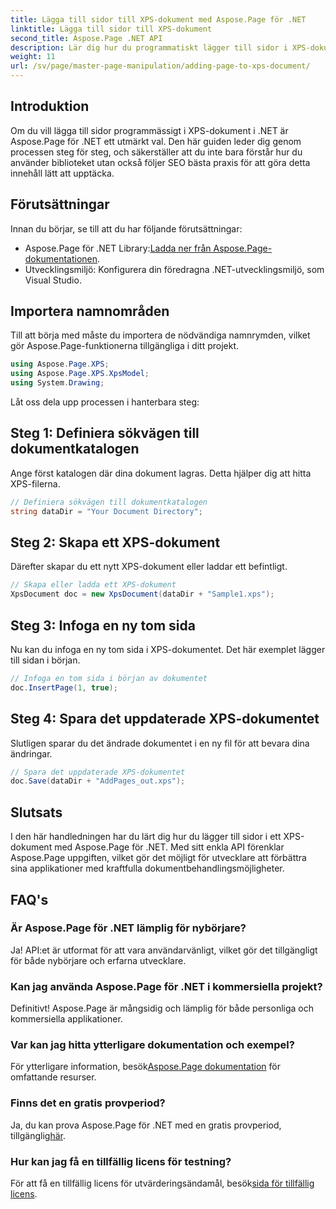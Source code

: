 ```yaml
---
title: Lägga till sidor till XPS-dokument med Aspose.Page för .NET
linktitle: Lägga till sidor till XPS-dokument
second_title: Aspose.Page .NET API
description: Lär dig hur du programmatiskt lägger till sidor i XPS-dokument med Aspose.Page för .NET. Den här omfattande guiden täcker förutsättningar, kodexempel och vanliga frågor.
weight: 11
url: /sv/page/master-page-manipulation/adding-page-to-xps-document/
---
```

## Introduktion

Om du vill lägga till sidor programmässigt i XPS-dokument i .NET är Aspose.Page för .NET ett utmärkt val. Den här guiden leder dig genom processen steg för steg, och säkerställer att du inte bara förstår hur du använder biblioteket utan också följer SEO bästa praxis för att göra detta innehåll lätt att upptäcka.

## Förutsättningar

Innan du börjar, se till att du har följande förutsättningar:

-  Aspose.Page för .NET Library:[Ladda ner från Aspose.Page-dokumentationen](https://reference.aspose.com/page/net/).
- Utvecklingsmiljö: Konfigurera din föredragna .NET-utvecklingsmiljö, som Visual Studio.

## Importera namnområden

Till att börja med måste du importera de nödvändiga namnrymden, vilket gör Aspose.Page-funktionerna tillgängliga i ditt projekt.

```csharp
using Aspose.Page.XPS;
using Aspose.Page.XPS.XpsModel;
using System.Drawing;
```

Låt oss dela upp processen i hanterbara steg:

## Steg 1: Definiera sökvägen till dokumentkatalogen

Ange först katalogen där dina dokument lagras. Detta hjälper dig att hitta XPS-filerna.

```csharp
// Definiera sökvägen till dokumentkatalogen
string dataDir = "Your Document Directory";
```

## Steg 2: Skapa ett XPS-dokument

Därefter skapar du ett nytt XPS-dokument eller laddar ett befintligt.

```csharp
// Skapa eller ladda ett XPS-dokument
XpsDocument doc = new XpsDocument(dataDir + "Sample1.xps");
```

## Steg 3: Infoga en ny tom sida

Nu kan du infoga en ny tom sida i XPS-dokumentet. Det här exemplet lägger till sidan i början.

```csharp
// Infoga en tom sida i början av dokumentet
doc.InsertPage(1, true);
```

## Steg 4: Spara det uppdaterade XPS-dokumentet

Slutligen sparar du det ändrade dokumentet i en ny fil för att bevara dina ändringar.

```csharp
// Spara det uppdaterade XPS-dokumentet
doc.Save(dataDir + "AddPages_out.xps");
```

## Slutsats

I den här handledningen har du lärt dig hur du lägger till sidor i ett XPS-dokument med Aspose.Page för .NET. Med sitt enkla API förenklar Aspose.Page uppgiften, vilket gör det möjligt för utvecklare att förbättra sina applikationer med kraftfulla dokumentbehandlingsmöjligheter.

## FAQ's

### Är Aspose.Page för .NET lämplig för nybörjare?

Ja! API:et är utformat för att vara användarvänligt, vilket gör det tillgängligt för både nybörjare och erfarna utvecklare.

### Kan jag använda Aspose.Page för .NET i kommersiella projekt?

Definitivt! Aspose.Page är mångsidig och lämplig för både personliga och kommersiella applikationer.

### Var kan jag hitta ytterligare dokumentation och exempel?

 För ytterligare information, besök[Aspose.Page dokumentation](https://reference.aspose.com/page/net/) för omfattande resurser.

### Finns det en gratis provperiod?

 Ja, du kan prova Aspose.Page för .NET med en gratis provperiod, tillgänglig[här](https://releases.aspose.com/).

### Hur kan jag få en tillfällig licens för testning?

 För att få en tillfällig licens för utvärderingsändamål, besök[sida för tillfällig licens](https://purchase.conholdate.com/temporary-license/).